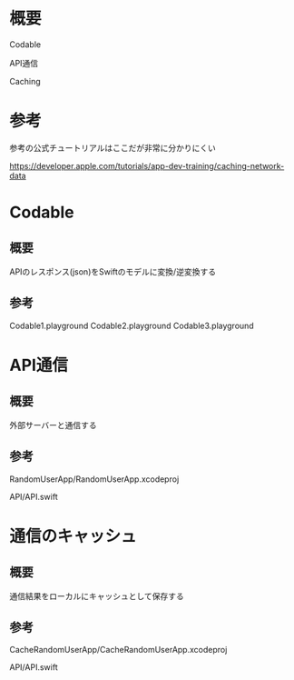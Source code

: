 # 概要

Codable

API通信

Caching

# 参考

参考の公式チュートリアルはここだが非常に分かりにくい

https://developer.apple.com/tutorials/app-dev-training/caching-network-data


# Codable

## 概要

APIのレスポンス(json)をSwiftのモデルに変換/逆変換する

## 参考

Codable1.playground
Codable2.playground
Codable3.playground

# API通信

## 概要
外部サーバーと通信する

## 参考
RandomUserApp/RandomUserApp.xcodeproj

API/API.swift

# 通信のキャッシュ

## 概要
通信結果をローカルにキャッシュとして保存する

## 参考
CacheRandomUserApp/CacheRandomUserApp.xcodeproj

API/API.swift
